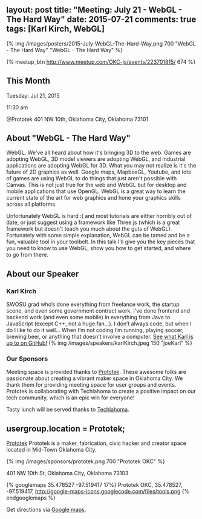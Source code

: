 layout: post
title: "Meeting: July 21 - WebGL - The Hard Way"
date: 2015-07-21
comments: true
tags: [Karl Kirch, WebGL]
---

{% img /images/posters/2015-July-WebGL-The-Hard-Way.png 700 "WebGL - The Hard Way" "WebGL - The Hard Way" %}

{% meetup_btn http://www.meetup.com/OKC-js/events/223701815/ 674 %}

## This Month
Tuesday: Jul 21, 2015

11:30 am

@Prototek
401 NW 10th,
Oklahoma City, Oklahoma
73101


## About "WebGL - The Hard Way"
WebGL. We've all heard about how it's bringing 3D to the web. Games are adopting WebGL, 3D model viewers are adopting WebGL, and industrial applications are adopting WebGL for 3D. What you may not realize is it's the future of 2D graphics as well. Google maps, MapboxGL, Youtube, and lots of games are using WebGL to do things that just aren't possible with Canvas. This is not just true for the web and WebGL but for desktop and mobile applications that use OpenGL. WebGL is a great way to learn the current state of the art for web graphics and hone your graphics skills across all platforms.

Unfortunately WebGL is hard :( and most tutorials are either horribly out of date, or just suggest using a framework like Three.js (which is a great framework but doesn't teach you much about the guts of WebGL). Fortunately with some simple explanation, WebGL can be tamed and be a fun, valuable tool in your toolbelt. In this talk I'll give you the key pieces that you need to know to use WebGL, show you how to get started, and where to go from there.

## About our Speaker

### Karl Kirch

SWOSU grad who’s done everything from freelance work, the startup scene, and even some government contract work. I've done frontend and backend work (and even some mobile) in everything from Java to JavaScript (except C++, not a huge fan…). I don’t always code, but when I do I like to do it well… When I’m not coding I’m running, playing soccer, brewing beer, or anything that doesn’t involve a computer.
[See what Karl is up to on GitHub!](https://github.com/joekarl)
{% img /images/speakers/karlKirch.jpeg 150 "joeKarl" %}

<!-- more -->

### Our Sponsors
Meeting space is provided thanks to [Prototek](http://www.prototekokc.com). These awesome folks are passionate about creating a vibrant maker space in Oklahoma City. We thank them for providing meeting space for user groups and events. Prototek is collaborating with Techlahoma to create a positive impact on our tech community, which is an epic win for everyone!

Tasty lunch will be served thanks to [Techlahoma](http://techlahoma.org/).

## usergroup.location = Prototek;

[Prototek](http://prototekokc.com/) Prototek is a maker, fabrication, civic hacker and creator space located in Mid-Town Oklahoma City.

{% img /images/sponsors/prototek.png 700 "Prototek OKC" %}

401 NW 10th St, Oklahoma City, Oklahoma 73103

{% googlemaps 35.478527 -97.519417 17%}
  Prototek OKC, 35.478527, -97.519417, http://google-maps-icons.googlecode.com/files/tools.png
{% endgooglemaps %}

Get directions via [Google maps](https://www.google.com/maps/place/401+NW+10th+St/@35.478527,-97.519417,17z/data=!3m1!4b1!4m2!3m1!1s0x87b21733fd30d655:0xce3a1cd9b95c8415).
